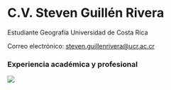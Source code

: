 # C.V. Steven Guillén Rivera 

Estudiante Geografía Universidad de Costa Rica 

Correo electrónico: steven.guillenrivera@ucr.ac.cr


 
### Experiencia académica y profesional 

![](https://media.gettyimages.com/photos/cute-labradoodle-dog-in-the-park-picture-id1407990762?s=2048x2048)
